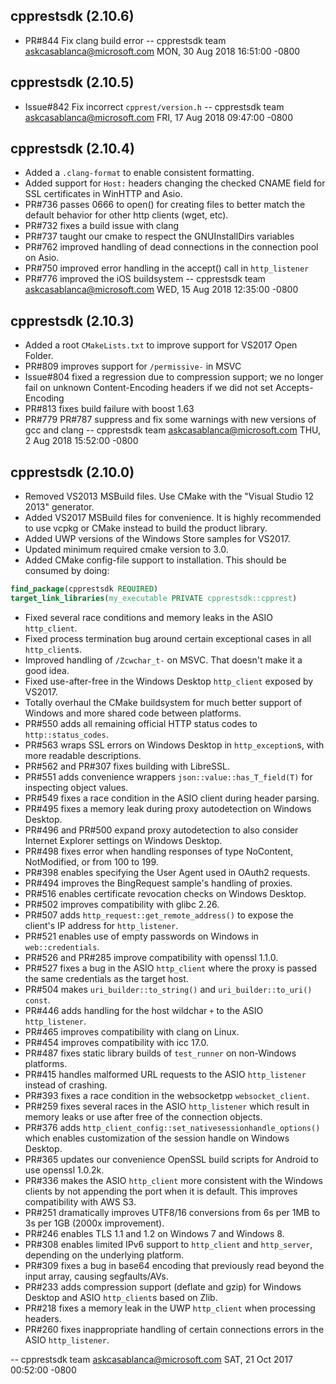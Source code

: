 cpprestsdk (2.10.6)
----------------------
* PR#844 Fix clang build error
-- cpprestsdk team <askcasablanca@microsoft.com>  MON, 30 Aug 2018 16:51:00 -0800

cpprestsdk (2.10.5)
----------------------
* Issue#842 Fix incorrect `cpprest/version.h`
-- cpprestsdk team <askcasablanca@microsoft.com>  FRI, 17 Aug 2018 09:47:00 -0800

cpprestsdk (2.10.4)
----------------------
* Added a `.clang-format` to enable consistent formatting.
* Added support for `Host:` headers changing the checked CNAME field for SSL certificates in WinHTTP and Asio.
* PR#736 passes 0666 to open() for creating files to better match the default behavior for other http clients (wget, etc).
* PR#732 fixes a build issue with clang
* PR#737 taught our cmake to respect the GNUInstallDirs variables
* PR#762 improved handling of dead connections in the connection pool on Asio.
* PR#750 improved error handling in the accept() call in `http_listener`
* PR#776 improved the iOS buildsystem
-- cpprestsdk team <askcasablanca@microsoft.com>  WED, 15 Aug 2018 12:35:00 -0800

cpprestsdk (2.10.3)
----------------------
* Added a root `CMakeLists.txt` to improve support for VS2017 Open Folder.
* PR#809 improves support for `/permissive-` in MSVC
* Issue#804 fixed a regression due to compression support; we no longer fail on unknown Content-Encoding headers if we did not set Accepts-Encoding
* PR#813 fixes build failure with boost 1.63
* PR#779 PR#787 suppress and fix some warnings with new versions of gcc and clang
-- cpprestsdk team <askcasablanca@microsoft.com>  THU, 2 Aug 2018 15:52:00 -0800

cpprestsdk (2.10.0)
----------------------
* Removed VS2013 MSBuild files. Use CMake with the "Visual Studio 12 2013" generator.
* Added VS2017 MSBuild files for convenience. It is highly recommended to use vcpkg or CMake instead to build the product library.
* Added UWP versions of the Windows Store samples for VS2017.
* Updated minimum required cmake version to 3.0.
* Added CMake config-file support to installation. This should be consumed by doing:
```cmake
find_package(cpprestsdk REQUIRED)
target_link_libraries(my_executable PRIVATE cpprestsdk::cpprest)
```
* Fixed several race conditions and memory leaks in the ASIO `http_client`.
* Fixed process termination bug around certain exceptional cases in all `http_client`s.
* Improved handling of `/Zcwchar_t-` on MSVC. That doesn't make it a good idea.
* Fixed use-after-free in the Windows Desktop `http_client` exposed by VS2017.
* Totally overhaul the CMake buildsystem for much better support of Windows and more shared code between platforms.
* PR#550 adds all remaining official HTTP status codes to `http::status_codes`.
* PR#563 wraps SSL errors on Windows Desktop in `http_exception`s, with more readable descriptions.
* PR#562 and PR#307 fixes building with LibreSSL.
* PR#551 adds convenience wrappers `json::value::has_T_field(T)` for inspecting object values.
* PR#549 fixes a race condition in the ASIO client during header parsing.
* PR#495 fixes a memory leak during proxy autodetection on Windows Desktop.
* PR#496 and PR#500 expand proxy autodetection to also consider Internet Explorer settings on Windows Desktop.
* PR#498 fixes error when handling responses of type NoContent, NotModified, or from 100 to 199.
* PR#398 enables specifying the User Agent used in OAuth2 requests.
* PR#494 improves the BingRequest sample's handling of proxies.
* PR#516 enables certificate revocation checks on Windows Desktop.
* PR#502 improves compatibility with glibc 2.26.
* PR#507 adds `http_request::get_remote_address()` to expose the client's IP address for `http_listener`.
* PR#521 enables use of empty passwords on Windows in `web::credentials`.
* PR#526 and PR#285 improve compatibility with openssl 1.1.0.
* PR#527 fixes a bug in the ASIO `http_client` where the proxy is passed the same credentials as the target host.
* PR#504 makes `uri_builder::to_string()` and `uri_builder::to_uri()` `const`.
* PR#446 adds handling for the host wildchar `+` to the ASIO `http_listener`.
* PR#465 improves compatibility with clang on Linux.
* PR#454 improves compatibility with icc 17.0.
* PR#487 fixes static library builds of `test_runner` on non-Windows platforms.
* PR#415 handles malformed URL requests to the ASIO `http_listener` instead of crashing.
* PR#393 fixes a race condition in the websocketpp `websocket_client`.
* PR#259 fixes several races in the ASIO `http_listener` which result in memory leaks or use after free of the connection objects.
* PR#376 adds `http_client_config::set_nativesessionhandle_options()` which enables customization of the session handle on Windows Desktop.
* PR#365 updates our convenience OpenSSL build scripts for Android to use openssl 1.0.2k.
* PR#336 makes the ASIO `http_client` more consistent with the Windows clients by not appending the port when it is default. This improves compatibility with AWS S3.
* PR#251 dramatically improves UTF8/16 conversions from 6s per 1MB to 3s per 1GB (2000x improvement).
* PR#246 enables TLS 1.1 and 1.2 on Windows 7 and Windows 8.
* PR#308 enables limited IPv6 support to `http_client` and `http_server`, depending on the underlying platform.
* PR#309 fixes a bug in base64 encoding that previously read beyond the input array, causing segfaults/AVs.
* PR#233 adds compression support (deflate and gzip) for Windows Desktop and ASIO `http_client`s based on Zlib.
* PR#218 fixes a memory leak in the UWP `http_client` when processing headers.
* PR#260 fixes inappropriate handling of certain connections errors in the ASIO `http_listener`.

-- cpprestsdk team <askcasablanca@microsoft.com>  SAT, 21 Oct 2017 00:52:00 -0800
